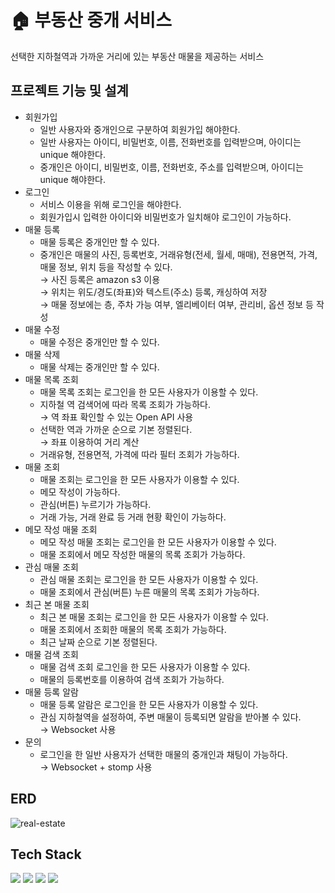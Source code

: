 # 🏠 부동산 중개 서비스
선택한 지하철역과 가까운 거리에 있는 부동산 매물을 제공하는 서비스

## 프로젝트 기능 및 설계
* 회원가입
    * 일반 사용자와 중개인으로 구분하여 회원가입 해야한다.
    * 일반 사용자는 아이디, 비밀번호, 이름, 전화번호를 입력받으며, 아이디는 unique 해야한다.
    * 중개인은 아이디, 비밀번호, 이름, 전화번호, 주소를 입력받으며, 아이디는 unique 해야한다.
* 로그인
    * 서비스 이용을 위해 로그인을 해야한다.
    * 회원가입시 입력한 아이디와 비밀번호가 일치해야 로그인이 가능하다.
* 매물 등록
    * 매물 등록은 중개인만 할 수 있다.
    * 중개인은 매물의 사진, 등록번호, 거래유형(전세, 월세, 매매), 전용면적, 가격, 매물 정보, 위치 등을 작성할 수 있다.
      <br> $\to$ 사진 등록은 amazon s3 이용
      <br> $\to$ 위치는 위도/경도(좌표)와 텍스트(주소) 등록, 캐싱하여 저장
      <br> $\to$ 매물 정보에는 층, 주차 가능 여부, 엘리베이터 여부, 관리비, 옵션 정보 등 작성
* 매물 수정
    * 매물 수정은 중개인만 할 수 있다.
* 매물 삭제
    * 매물 삭제는 중개인만 할 수 있다.
* 매물 목록 조회
    * 매물 목록 조회는 로그인을 한 모든 사용자가 이용할 수 있다.
    * 지하철 역 검색어에 따라 목록 조회가 가능하다. <br> $\to$ 역 좌표 확인할 수 있는 Open API 사용
    * 선택한 역과 가까운 순으로 기본 정렬된다. <br> $\to$ 좌표 이용하여 거리 계산
    * 거래유형, 전용면적, 가격에 따라 필터 조회가 가능하다.
* 매물 조회
    * 매물 조회는 로그인을 한 모든 사용자가 이용할 수 있다.
    * 메모 작성이 가능하다.
    * 관심(버튼) 누르기가 가능하다.
    * 거래 가능, 거래 완료 등 거래 현황 확인이 가능하다.
* 메모 작성 매물 조회
    * 메모 작성 매물 조회는 로그인을 한 모든 사용자가 이용할 수 있다.
    * 매물 조회에서 메모 작성한 매물의 목록 조회가 가능하다.
* 관심 매물 조회
    * 관심 매물 조회는 로그인을 한 모든 사용자가 이용할 수 있다.
    * 매물 조회에서 관심(버튼) 누른 매물의 목록 조회가 가능하다.
* 최근 본 매물 조회
    * 최근 본 매물 조회는 로그인을 한 모든 사용자가 이용할 수 있다.
    * 매물 조회에서 조회한 매물의 목록 조회가 가능하다.
    * 최근 날짜 순으로 기본 정렬된다.
* 매물 검색 조회
    * 매물 검색 조회 로그인을 한 모든 사용자가 이용할 수 있다.
    * 매물의 등록번호를 이용하여 검색 조회가 가능하다.
* 매물 등록 알람
    * 매물 등록 알람은 로그인을 한 모든 사용자가 이용할 수 있다.
    * 관심 지하철역을 설정하여, 주변 매물이 등록되면 알람을 받아볼 수 있다. <br> $\to$ Websocket 사용
* 문의
    * 로그인을 한 일반 사용자가 선택한 매물의 중개인과 채팅이 가능하다. <br> $\to$ Websocket + stomp 사용      
 
## ERD
![real-estate](https://github.com/LeeHyejin14/real-estate/assets/57497745/9195c818-a8a5-4047-bf7c-301d6a36e059)

## Tech Stack
<img src="https://img.shields.io/badge/java-007396?style=for-the-badge&logo=java&logoColor=white"> <img src="https://img.shields.io/badge/Spring-6DB33F?style=for-the-badge&logo=Spring&logoColor=white"> <img src="https://img.shields.io/badge/mysql-4479A1?style=for-the-badge&logo=mysql&logoColor=white"> <img src="https://img.shields.io/badge/git-F05032?style=for-the-badge&logo=git&logoColor=white">
